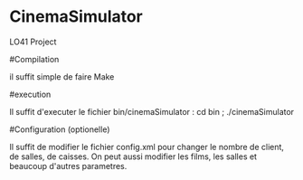 # CinemaSimulator
LO41 Project

#Compilation

il suffit simple de faire Make

#execution

Il suffit d'executer le fichier bin/cinemaSimulator :
cd bin ; ./cinemaSimulator

#Configuration (optionelle)

Il suffit de modifier le fichier config.xml pour changer le nombre de client, de salles, de caisses.
On peut aussi modifier les films, les salles et beaucoup d'autres parametres.
